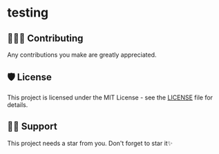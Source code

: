 # testing


## 👩🏽‍💻 Contributing

Any contributions you make are greatly appreciated.

## 🛡️ License

This project is licensed under the MIT License - see the [LICENSE](LICENSE) file for details.

## 🙏🏽 Support

This project needs a star️ from you. Don't forget to star it✨
